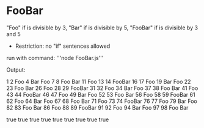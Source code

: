# FooBar
"Foo" if is divisible by 3, "Bar" if is divisible by 5, "FooBar" if is divisible by 3 and 5

* Restriction: no "if" sentences allowed

run with command:
'''node FooBar.js'''

Output:

1
2
Foo
4
Bar
Foo
7
8
Foo
Bar
11
Foo
13
14
FooBar
16
17
Foo
19
Bar
Foo
22
23
Foo
Bar
26
Foo
28
29
FooBar
31
32
Foo
34
Bar
Foo
37
38
Foo
Bar
41
Foo
43
44
FooBar
46
47
Foo
49
Bar
Foo
52
53
Foo
Bar
56
Foo
58
59
FooBar
61
62
Foo
64
Bar
Foo
67
68
Foo
Bar
71
Foo
73
74
FooBar
76
77
Foo
79
Bar
Foo
82
83
Foo
Bar
86
Foo
88
89
FooBar
91
92
Foo
94
Bar
Foo
97
98
Foo
Bar

true
true
true
true
true
true
true
true
true
